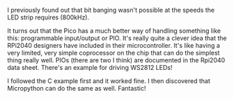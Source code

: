 I previously found out that bit banging wasn't possible at the speeds the LED strip requires (800kHz).

It turns out that the Pico has a much better way of handling something like this: programmable input/output or PIO. It's really quite a clever idea that the RPi2040 designers have included in their microcontroller. It's like having a very limited, very simple coprocessor on the chip that can do the simplest thing really well. PIOs (there are two I think) are documented in the Rpi2040 data sheet. There's an example for driving WS2812 LEDs!

I followed the C example first and it worked fine. I then discovered that Micropython can do the same as well. Fantastic!
